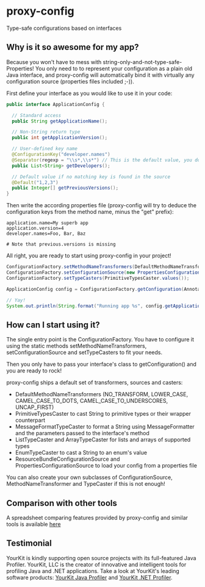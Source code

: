 proxy-config
============

Type-safe configurations based on interfaces

Why is it so awesome for my app?
--------------------------------
Because you won't have to mess with string-only-and-not-type-safe-Properties! You only need to to represent 
your configuration as a plain old Java interface, and proxy-config will automatically bind it with virtually any
configuration source (properties files included ;-)).

First define your interface as you would like to use it in your code:

```java
public interface ApplicationConfig {

  // Standard access
  public String getApplicationName();

  // Non-String return type
  public int getApplicationVersion();

  // User-defined key name
  @ConfigurationKey("developer.names")
  @Separator(regexp = "\\s*,\\s*") // This is the default value, you don't have to use @Separator int this case
  public List<String> getDevelopers();

  // Default value if no matching key is found in the source
  @Default("1,2,3")
  public Integer[] getPreviousVersions();
}
```

Then write the according properties file (proxy-config will try to deduce the configuration keys from the method name,
minus the "get" prefix):

```properties
application.name=My superb app
application.version=4
developer.names=Foo, Bar, Baz

# Note that previous.versions is missing
```

All right, you are ready to start using proxy-config in your project!

```java
ConfigurationFactory.setMethodNameTransformers(DefaultMethodNameTransformers.CAMEL_CASE_TO_DOTS);
ConfigurationFactory.setConfigurationSource(new PropertiesConfigurationSource("app-config.properties"));
ConfigurationFactory.setTypeCasters(PrimitiveTypesCaster.values());

ApplicationConfig config = ConfigurationFactory.getConfiguration(AnnotatedApplicationConfig.class);

// Yay!
System.out.println(String.format("Running app %s", config.getApplicationName()));
```

How can I start using it?
-------------------------
The single entry point is the ConfigurationFactory. You have to configure it using the static methods 
setMethodNameTransformers, setConfigurationSource and setTypeCasters to fit your needs.

Then you only have to pass your interface's class to getConfiguration() and you are ready to rock!

proxy-config ships a default set of transformers, sources and casters:

* DefaultMethodNameTransformers (NO_TRANSFORM, LOWER_CASE, CAMEL_CASE_TO_DOTS, CAMEL_CASE_TO_UNDERSCORES, UNCAP_FIRST)
* PrimitiveTypesCaster to cast String to primitive types or their wrapper counterpart
* MessageFormatTypeCaster to format a String using MessageFormatter and the parameters passed to the interface's method
* ListTypeCaster and ArrayTypeCaster for lists and arrays of supported types
* EnumTypeCaster to cast a String to an enum's value
* ResourceBundleConfigurationSource and PropertiesConfigurationSource to load your config from a properties file

You can also create your own subclasses of ConfigurationSource, MethodNameTransformer and TypeCaster if this is not enough!

Comparison with other tools
---------------------------
A spreadsheet comparing features provided by proxy-config and similar tools is available [here](https://docs.google.com/a/excilys.com/spreadsheet/ccc?key=0AndG-zBLycfndEI4UmJTdkZOZEV3bEUwdUxRZi1raFE#gid=0)

Testimonial
-----------

YourKit is kindly supporting open source projects with its full-featured Java Profiler.
YourKit, LLC is the creator of innovative and intelligent tools for profiling
Java and .NET applications. Take a look at YourKit's leading software products:
[YourKit Java Profiler](http://www.yourkit.com/java/profiler/index.jsp) and [YourKit .NET Profiler](http://www.yourkit.com/.net/profiler/index.jsp).